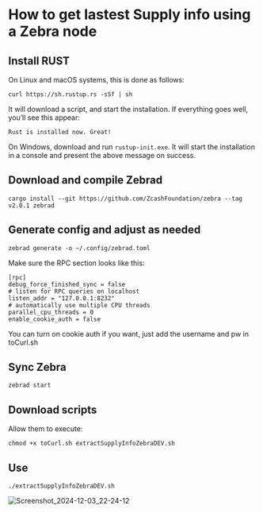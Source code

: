 # How to get lastest Supply info using a Zebra node

## Install RUST

On Linux and macOS systems, this is done as follows:

`curl https://sh.rustup.rs -sSf | sh`

It will download a script, and start the installation. If everything goes well, you’ll see this appear:

`Rust is installed now. Great!`

On Windows, download and run `rustup-init.exe`. It will start the installation in a console and present the above message on success.

## Download and compile Zebrad

`cargo install --git https://github.com/ZcashFoundation/zebra --tag v2.0.1 zebrad`



## Generate config and adjust as needed

`zebrad generate -o ~/.config/zebrad.toml`

Make sure the RPC section looks like this:

```
[rpc]
debug_force_finished_sync = false
# listen for RPC queries on localhost
listen_addr = "127.0.0.1:8232"
# automatically use multiple CPU threads
parallel_cpu_threads = 0
enable_cookie_auth = false
```

You can turn on cookie auth if you want, just add the username and pw in toCurl.sh


## Sync Zebra

`zebrad start`


## Download scripts 

Allow them to execute:

`chmod +x toCurl.sh extractSupplyInfoZebraDEV.sh`



## Use


`./extractSupplyInfoZebraDEV.sh`


![Screenshot_2024-12-03_22-24-12](https://github.com/user-attachments/assets/a4f7eedf-bf61-4caf-a4ce-7e16b9bcbd73)
